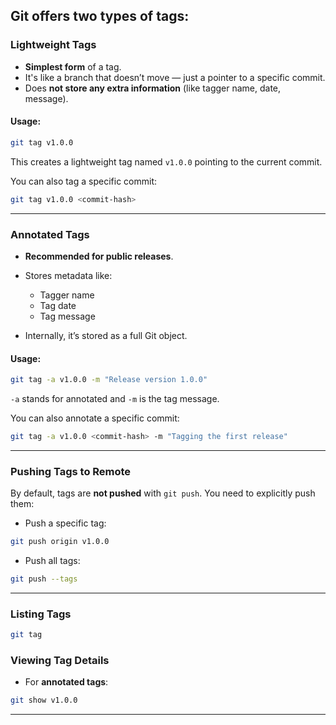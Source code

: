 
## Git offers two types of tags:

### Lightweight Tags

* **Simplest form** of a tag.
* It's like a branch that doesn’t move — just a pointer to a specific commit.
* Does **not store any extra information** (like tagger name, date, message).


#### Usage:

```bash
git tag v1.0.0
```

This creates a lightweight tag named `v1.0.0` pointing to the current commit.

You can also tag a specific commit:

```bash
git tag v1.0.0 <commit-hash>
```

---

### Annotated Tags

* **Recommended for public releases**.
* Stores metadata like:

  * Tagger name
  * Tag date
  * Tag message
* Internally, it’s stored as a full Git object.

#### Usage:

```bash
git tag -a v1.0.0 -m "Release version 1.0.0"
```

`-a` stands for annotated and `-m` is the tag message.

You can also annotate a specific commit:

```bash
git tag -a v1.0.0 <commit-hash> -m "Tagging the first release"
```

---

### Pushing Tags to Remote

By default, tags are **not pushed** with `git push`. You need to explicitly push them:

* Push a specific tag:

```bash
git push origin v1.0.0
```

* Push all tags:

```bash
git push --tags
```

---

### Listing Tags

```bash
git tag
```

### Viewing Tag Details

* For **annotated tags**:

```bash
git show v1.0.0
```

---

